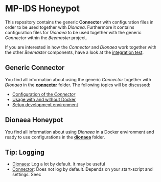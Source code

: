 MP-IDS Honeypot
===============

This repository contains the generic **Connector** with configuration files in order to be used together with *Dionaea*.
Furthermore it contains configuration files for *Dionaea* to be used together with the generic *Connector* within the *Beemaster* project.

If you are interested in how the *Connector* and *Dionaea* work together with the other *Beemaster* components, have a look at the [integration test](https://git.informatik.uni-hamburg.de/iss/mp-ids/blob/master/Tests).


## Generic Connector

You find all information about using the generic *Connector* together with *Dionaea* in the [**connector**](connector) folder.
The following topics will be discussed:
* [Configuration of the *Connector*](connector//README.md#configuration)
* [Usage with and without Docker](connector//README.md#usage)
* [Setup development environment](connector//README.md#setup-development-environment)

## Dionaea Honeypot

You find all information about using *Dionaea* in a Docker environment and ready to use configurations in the [**dionaea**](dionaea) folder.

## Tip: Logging
* [Dionaea](dionaea/README.md#make-dionaea-stop-writing-files): Log a lot by default. It may be useful
* [Connector](connector/README.md#connection): Does not log by default. Depends on your start-script and settings. Seec